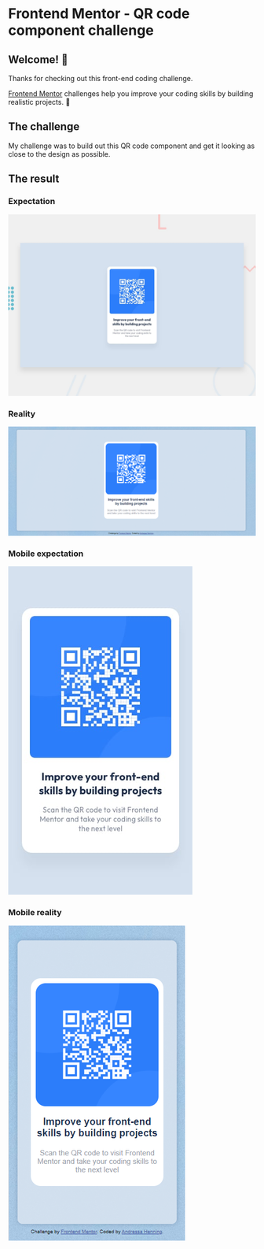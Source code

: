 # Frontend Mentor - QR code component challenge

## Welcome! 👋

Thanks for checking out this front-end coding challenge.

[Frontend Mentor](https://www.frontendmentor.io) challenges help you improve your coding skills by building realistic projects. 🚀


## The challenge

My challenge was to build out this QR code component and get it looking as close to the design as possible.


## The result

### Expectation

![Expectation](./design/desktop-preview.jpg)

### Reality

![Expectation](./design/Final-desktop-preview.png)

### Mobile expectation

![Expectation](./design/mobile-design.jpg)

### Mobile reality

![Expectation](./design/Final-mobile-design-preview.png)







